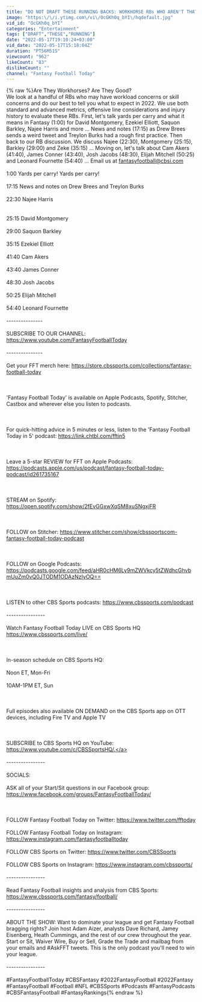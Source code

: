 ```yaml
---
title: "DO NOT DRAFT THESE RUNNING BACKS: WORKHORSE RBs WHO AREN'T THAT GOOD | 2022 FANTASY ADVICE"
image: "https:\/\/i.ytimg.com\/vi\/OcGKh0q_bYI\/hqdefault.jpg"
vid_id: "OcGKh0q_bYI"
categories: "Entertainment"
tags: ["DRAFT","THESE","RUNNING"]
date: "2022-05-17T19:10:24+03:00"
vid_date: "2022-05-17T15:18:04Z"
duration: "PT56M51S"
viewcount: "962"
likeCount: "83"
dislikeCount: ""
channel: "Fantasy Football Today"
---
```

{% raw %}Are They Workhorses? Are They Good?<br />We look at a handful of RBs who may have workload concerns or skill concerns and do our best to tell you what to expect in 2022. We use both standard and advanced metrics, offensive line considerations and injury history to evaluate these RBs. First, let's talk yards per carry and what it means in Fantasy (1:00) for David Montgomery, Ezekiel Elliott, Saquon Barkley, Najee Harris and more ... News and notes (17:15) as Drew Brees sends a weird tweet and Treylon Burks had a rough first practice. Then back to our RB discussion. We discuss Najee (22:30), Montgomery (25:15), Barkley (29:00) and Zeke (35:15) ... Moving on, let's talk about Cam Akers (41:40), James Conner (43:40), Josh Jacobs (48:30), Elijah Mitchell (50:25) and Leonard Fournette (54:40) ... Email us at fantasyfootball@cbsi.com<br /><br />1:00 Yards per carry! Yards per carry!<br /><br />17:15 News and notes on Drew Brees and Treylon Burks<br /><br />22:30 Najee Harris<br /><br /><br />25:15 David Montgomery<br /><br />29:00 Saquon Barkley<br /><br />35:15 Ezekiel Elliott<br /><br />41:40 Cam Akers<br /><br />43:40 James Conner<br /><br />48:30 Josh Jacobs<br /><br />50:25 Elijah Mitchell<br /><br />54:40 Leonard Fournette<br /><br />---------------<br /><br />SUBSCRIBE TO OUR CHANNEL: <a rel="nofollow" target="blank" href="https://www.youtube.com/FantasyFootballToday">https://www.youtube.com/FantasyFootballToday</a><br /><br />---------------<br /><br />Get your FFT merch here: <a rel="nofollow" target="blank" href="https://store.cbssports.com/collections/fantasy-football-today">https://store.cbssports.com/collections/fantasy-football-today</a><br /><br /><br /><br />'Fantasy Football Today' is available on Apple Podcasts, Spotify, Stitcher, Castbox and wherever else you listen to podcasts. <br /><br /><br /><br />For quick-hitting advice in 5 minutes or less, listen to the 'Fantasy Football Today in 5' podcast: <a rel="nofollow" target="blank" href="https://link.chtbl.com/fftin5">https://link.chtbl.com/fftin5</a><br /><br /><br /><br />Leave a 5-star REVIEW for FFT on Apple Podcasts: <a rel="nofollow" target="blank" href="https://podcasts.apple.com/us/podcast/fantasy-football-today-podcast/id261735167">https://podcasts.apple.com/us/podcast/fantasy-football-today-podcast/id261735167</a><br /><br /><br /><br />STREAM on Spotify: <a rel="nofollow" target="blank" href="https://open.spotify.com/show/2fEvGGxwXqSM8xuSNgxjFR">https://open.spotify.com/show/2fEvGGxwXqSM8xuSNgxjFR</a><br /><br /><br /><br />FOLLOW on Stitcher: <a rel="nofollow" target="blank" href="https://www.stitcher.com/show/cbssportscom-fantasy-football-today-podcast">https://www.stitcher.com/show/cbssportscom-fantasy-football-today-podcast</a><br /><br /><br /><br />FOLLOW on Google Podcasts: <a rel="nofollow" target="blank" href="https://podcasts.google.com/feed/aHR0cHM6Ly9mZWVkcy5tZWdhcGhvbmUuZm0vQ0JTODM1ODAzNzIyOQ==">https://podcasts.google.com/feed/aHR0cHM6Ly9mZWVkcy5tZWdhcGhvbmUuZm0vQ0JTODM1ODAzNzIyOQ==</a><br /><br /><br /><br />LISTEN to other CBS Sports podcasts: <a rel="nofollow" target="blank" href="https://www.cbssports.com/podcast">https://www.cbssports.com/podcast</a><br /><br />----------------<br /><br />Watch Fantasy Football Today LIVE on CBS Sports HQ <a rel="nofollow" target="blank" href="https://www.cbssports.com/live/">https://www.cbssports.com/live/</a><br /><br /><br /><br />In-season schedule on CBS Sports HQ:<br /><br />Noon ET, Mon-Fri<br /><br />10AM-1PM ET, Sun<br /><br /><br /><br />Full episodes also available ON DEMAND on the CBS Sports app on OTT devices, including Fire TV and Apple TV<br /><br /><br /><br />SUBSCRIBE to CBS Sports HQ on YouTube: <a rel="nofollow" target="blank" href="https://www.youtube.com/c/CBSSportsHQ/.">https://www.youtube.com/c/CBSSportsHQ/.</a><br /><br />----------------<br /><br />SOCIALS:<br /><br />ASK all of your Start/Sit questions in our Facebook group: <a rel="nofollow" target="blank" href="https://www.facebook.com/groups/FantasyFootballToday/">https://www.facebook.com/groups/FantasyFootballToday/</a><br /><br /><br /><br />FOLLOW Fantasy Football Today on Twitter: <a rel="nofollow" target="blank" href="https://www.twitter.com/fftoday">https://www.twitter.com/fftoday</a><br /><br />FOLLOW Fantasy Football Today on Instagram: <a rel="nofollow" target="blank" href="https://www.instagram.com/fantasyfootballtoday">https://www.instagram.com/fantasyfootballtoday</a><br /><br />FOLLOW CBS Sports on Twitter: <a rel="nofollow" target="blank" href="https://www.twitter.com/CBSSports">https://www.twitter.com/CBSSports</a><br /><br />FOLLOW CBS Sports on Instagram: <a rel="nofollow" target="blank" href="https://www.instagram.com/cbssports/">https://www.instagram.com/cbssports/</a><br /><br />----------------<br /><br />Read Fantasy Football insights and analysis from CBS Sports: <a rel="nofollow" target="blank" href="https://www.cbssports.com/fantasy/football/">https://www.cbssports.com/fantasy/football/</a><br /><br />----------------<br /><br />ABOUT THE SHOW: Want to dominate your league and get Fantasy Football bragging rights? Join host Adam Aizer, analysts Dave Richard, Jamey Eisenberg, Heath Cummings, and the rest of our crew throughout the year. Start or Sit, Waiver Wire, Buy or Sell, Grade the Trade and mailbag from your emails and #AskFFT tweets. This is the only podcast you'll need to win your league.<br /><br />----------------<br /><br />#FantasyFootballToday #CBSFantasy #2022FantasyFootball #2022Fantasy #FantasyFootball #Football #NFL #CBSSports #Podcasts #FantasyPodcasts #CBSFantasyFootball #FantasyRankings{% endraw %}
